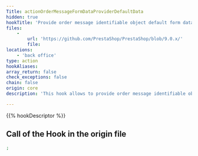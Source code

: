 ```yaml
---
Title: actionOrderMessageFormDataProviderDefaultData
hidden: true
hookTitle: 'Provide order message identifiable object default form data for creation'
files:
    -
        url: 'https://github.com/PrestaShop/PrestaShop/blob/9.0.x/'
        file: 
locations:
    - 'back office'
type: action
hookAliases: 
array_return: false
check_exceptions: false
chain: false
origin: core
description: 'This hook allows to provide order message identifiable object form data which will prefill the form in creation page'

---
```


{{% hookDescriptor %}}

## Call of the Hook in the origin file

```php
;
```
